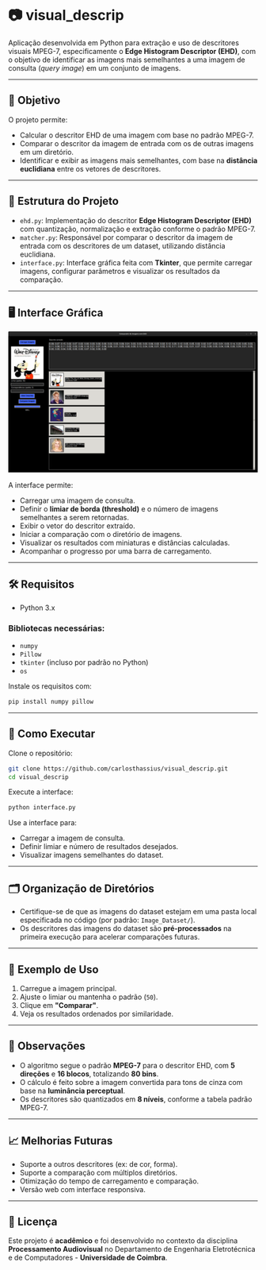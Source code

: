 
# 📷 visual_descrip

Aplicação desenvolvida em Python para extração e uso de descritores visuais MPEG-7, especificamente o **Edge Histogram Descriptor (EHD)**, com o objetivo de identificar as imagens mais semelhantes a uma imagem de consulta (*query image*) em um conjunto de imagens.

---

## 🎯 Objetivo

O projeto permite:

- Calcular o descritor EHD de uma imagem com base no padrão MPEG-7.
- Comparar o descritor da imagem de entrada com os de outras imagens em um diretório.
- Identificar e exibir as imagens mais semelhantes, com base na **distância euclidiana** entre os vetores de descritores.

---

## 🧩 Estrutura do Projeto

- `ehd.py`: Implementação do descritor **Edge Histogram Descriptor (EHD)** com quantização, normalização e extração conforme o padrão MPEG-7.
- `matcher.py`: Responsável por comparar o descritor da imagem de entrada com os descritores de um dataset, utilizando distância euclidiana.
- `interface.py`: Interface gráfica feita com **Tkinter**, que permite carregar imagens, configurar parâmetros e visualizar os resultados da comparação.

---

## 🖥️ Interface Gráfica

![Interface do Sistema](interface.png)

A interface permite:

- Carregar uma imagem de consulta.
- Definir o **limiar de borda (threshold)** e o número de imagens semelhantes a serem retornadas.
- Exibir o vetor do descritor extraído.
- Iniciar a comparação com o diretório de imagens.
- Visualizar os resultados com miniaturas e distâncias calculadas.
- Acompanhar o progresso por uma barra de carregamento.

---

## 🛠️ Requisitos

- Python 3.x

### Bibliotecas necessárias:

- `numpy`
- `Pillow`
- `tkinter` (incluso por padrão no Python)
- `os`

Instale os requisitos com:

```bash
pip install numpy pillow
```

---

## 🚀 Como Executar

Clone o repositório:

```bash
git clone https://github.com/carlosthassius/visual_descrip.git
cd visual_descrip
```

Execute a interface:

```bash
python interface.py
```

Use a interface para:

- Carregar a imagem de consulta.
- Definir limiar e número de resultados desejados.
- Visualizar imagens semelhantes do dataset.

---

## 🗂️ Organização de Diretórios

- Certifique-se de que as imagens do dataset estejam em uma pasta local especificada no código (por padrão: `Image_Dataset/`).
- Os descritores das imagens do dataset são **pré-processados** na primeira execução para acelerar comparações futuras.

---

## 🧪 Exemplo de Uso

1. Carregue a imagem principal.
2. Ajuste o limiar ou mantenha o padrão (`50`).
3. Clique em **"Comparar"**.
4. Veja os resultados ordenados por similaridade.

---

## 📌 Observações

- O algoritmo segue o padrão **MPEG-7** para o descritor EHD, com **5 direções** e **16 blocos**, totalizando **80 bins**.
- O cálculo é feito sobre a imagem convertida para tons de cinza com base na **luminância perceptual**.
- Os descritores são quantizados em **8 níveis**, conforme a tabela padrão MPEG-7.

---

## 📈 Melhorias Futuras

- Suporte a outros descritores (ex: de cor, forma).
- Suporte a comparação com múltiplos diretórios.
- Otimização do tempo de carregamento e comparação.
- Versão web com interface responsiva.

---

## 📄 Licença

Este projeto é **acadêmico** e foi desenvolvido no contexto da disciplina **Processamento Audiovisual** no Departamento de Engenharia Eletrotécnica e de Computadores - **Universidade de Coimbra**.
